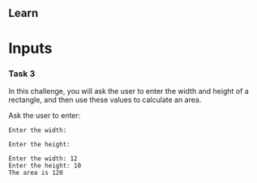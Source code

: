 ## Learn
# Inputs

### Task 3

In this challenge, you will ask the user to enter the width and height of a rectangle, and then use these values to calculate an area.  

Ask the user to enter:

```Enter the width:```

```Enter the height:```


```
Enter the width: 12
Enter the height: 10
The area is 120
```